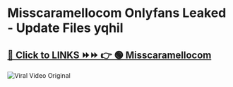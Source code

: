 
 # Misscaramellocom Onlyfans Leaked - Update Files yqhil

## <h2><a href="https://clipsfans.com/Misscaramellocom&ref=git">🔗 Click to LINKS ⏩⏩ 👉 🟢 Misscaramellocom </a></h2>

<a href="https://clipsfans.com/Misscaramellocom&ref=git" rel="nofollow" data-target="animated-image.originalLink"><img src="https://i.ibb.co.com/xMMVF88/686577567.gif" alt="Viral Video Original" style="max-width: 100%; display: inline-block;" data-target="animated-image.originalImage"></a>

